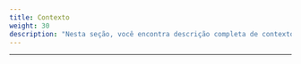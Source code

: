 ```yaml
---
title: Contexto
weight: 30
description: "Nesta seção, você encontra descrição completa de contexto."
---
```


---